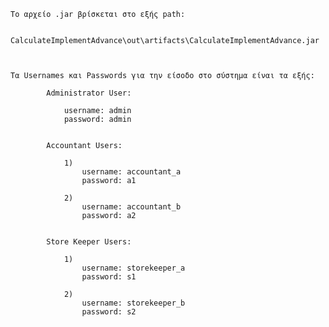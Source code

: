     Το αρχείο .jar βρίσκεται στο εξής path:
    
        CalculateImplementAdvance\out\artifacts\CalculateImplementAdvance.jar
        
    
    
    Τα Usernames και Passwords για την είσοδο στο σύστημα είναι τα εξής:

            Administrator User:
        
                username: admin   
                password: admin   
            
            
            Accountant Users:
        
                1)
                    username: accountant_a
                    password: a1
        
                2)
                    username: accountant_b
                    password: a2   
        
        
            Store Keeper Users:
        
                1)
                    username: storekeeper_a   
                    password: s1
        
                2)    
                    username: storekeeper_b   
                    password: s2